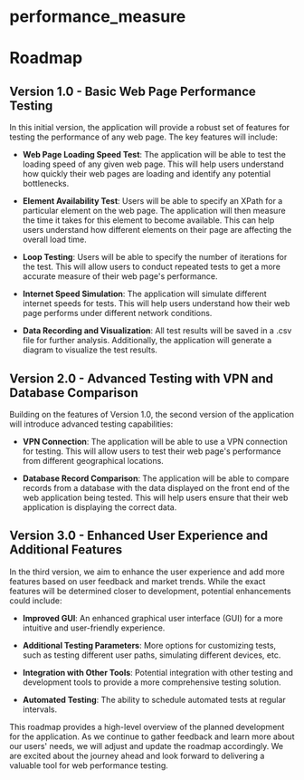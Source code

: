 # performance_measure
# Roadmap

## Version 1.0 - Basic Web Page Performance Testing

In this initial version, the application will provide a robust set of features for testing the performance of any web page. The key features will include:

- **Web Page Loading Speed Test**: The application will be able to test the loading speed of any given web page. This will help users understand how quickly their web pages are loading and identify any potential bottlenecks.

- **Element Availability Test**: Users will be able to specify an XPath for a particular element on the web page. The application will then measure the time it takes for this element to become available. This can help users understand how different elements on their page are affecting the overall load time.

- **Loop Testing**: Users will be able to specify the number of iterations for the test. This will allow users to conduct repeated tests to get a more accurate measure of their web page's performance.

- **Internet Speed Simulation**: The application will simulate different internet speeds for tests. This will help users understand how their web page performs under different network conditions.

- **Data Recording and Visualization**: All test results will be saved in a .csv file for further analysis. Additionally, the application will generate a diagram to visualize the test results.

## Version 2.0 - Advanced Testing with VPN and Database Comparison

Building on the features of Version 1.0, the second version of the application will introduce advanced testing capabilities:

- **VPN Connection**: The application will be able to use a VPN connection for testing. This will allow users to test their web page's performance from different geographical locations.

- **Database Record Comparison**: The application will be able to compare records from a database with the data displayed on the front end of the web application being tested. This will help users ensure that their web application is displaying the correct data.

## Version 3.0 - Enhanced User Experience and Additional Features

In the third version, we aim to enhance the user experience and add more features based on user feedback and market trends. While the exact features will be determined closer to development, potential enhancements could include:

- **Improved GUI**: An enhanced graphical user interface (GUI) for a more intuitive and user-friendly experience.

- **Additional Testing Parameters**: More options for customizing tests, such as testing different user paths, simulating different devices, etc.

- **Integration with Other Tools**: Potential integration with other testing and development tools to provide a more comprehensive testing solution.

- **Automated Testing**: The ability to schedule automated tests at regular intervals.

This roadmap provides a high-level overview of the planned development for the application. As we continue to gather feedback and learn more about our users' needs, we will adjust and update the roadmap accordingly. We are excited about the journey ahead and look forward to delivering a valuable tool for web performance testing.
